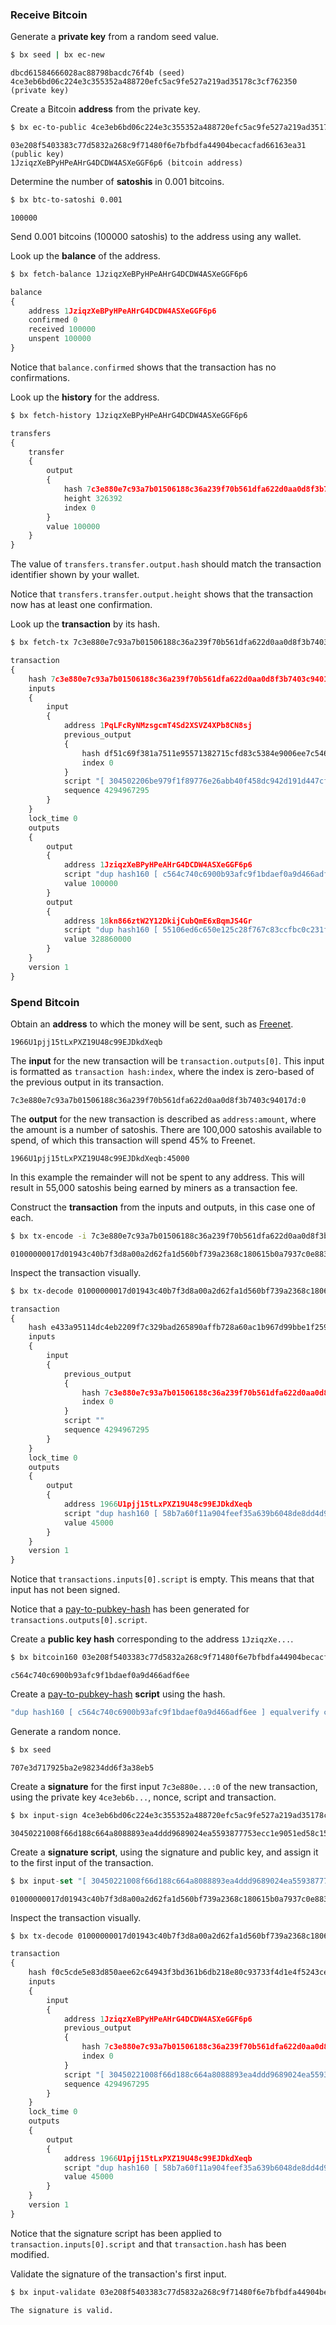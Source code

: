 ### Receive Bitcoin
Generate a **private key** from a random seed value.
```sh
$ bx seed | bx ec-new
```
```
dbcd61584666028ac88798bacdc76f4b (seed)
4ce3eb6bd06c224e3c355352a488720efc5ac9fe527a219ad35178c3cf762350 (private key)
```
Create a Bitcoin **address** from the private key.
```sh
$ bx ec-to-public 4ce3eb6bd06c224e3c355352a488720efc5ac9fe527a219ad35178c3cf762350 | bx ec-to-address
```
```
03e208f5403383c77d5832a268c9f71480f6e7bfbdfa44904becacfad66163ea31 (public key)
1JziqzXeBPyHPeAHrG4DCDW4ASXeGGF6p6 (bitcoin address)
```
Determine the number of **satoshis** in 0.001 bitcoins.
```sh
$ bx btc-to-satoshi 0.001
```
```
100000
```
Send 0.001 bitcoins (100000 satoshis) to the address using any wallet.

Look up the **balance** of the address.
```sh
$ bx fetch-balance 1JziqzXeBPyHPeAHrG4DCDW4ASXeGGF6p6
```
```js
balance
{
    address 1JziqzXeBPyHPeAHrG4DCDW4ASXeGGF6p6
    confirmed 0
    received 100000
    unspent 100000
}
```
Notice that `balance.confirmed` shows that the transaction has no confirmations.

Look up the **history** for the address.
```sh
$ bx fetch-history 1JziqzXeBPyHPeAHrG4DCDW4ASXeGGF6p6
```
```js
transfers
{
    transfer
    {
        output
        {
            hash 7c3e880e7c93a7b01506188c36a239f70b561dfa622d0aa0d8f3b7403c94017d
            height 326392
            index 0
        }
        value 100000
    }
}
```
The value of `transfers.transfer.output.hash` should match the transaction identifier shown by your wallet.

Notice that `transfers.transfer.output.height` shows that the transaction now has at least one confirmation.

Look up the **transaction** by its hash.
```sh
$ bx fetch-tx 7c3e880e7c93a7b01506188c36a239f70b561dfa622d0aa0d8f3b7403c94017d
```
```js
transaction
{
    hash 7c3e880e7c93a7b01506188c36a239f70b561dfa622d0aa0d8f3b7403c94017d
    inputs
    {
        input
        {
            address 1PqLFcRyNMzsgcmT4Sd2XSVZ4XPb8CN8sj
            previous_output
            {
                hash df51c69f381a7511e95571382715cfd83c5384e9006ee7c546cfa6bb4b172346
                index 0
            }
            script "[ 304502206be979f1f89776e26abb40f458dc942d191d447cf3ce847d2d7e430df6b21ac4022100cade875670d71bd972f151b00544044d90a75261a9a01542968a1b36b31aea1801 ] [ 041fd7ca20852f638e82ac43b2df2ac7b38a3fec1622fb33c9f679ae909868a7e6e013429b2421a871a4e1d5d5702bea978bdd8ec399657dc6f3c0334a83de40bf ]"
            sequence 4294967295
        }
    }
    lock_time 0
    outputs
    {
        output
        {
            address 1JziqzXeBPyHPeAHrG4DCDW4ASXeGGF6p6
            script "dup hash160 [ c564c740c6900b93afc9f1bdaef0a9d466adf6ee ] equalverify checksig"
            value 100000
        }
        output
        {
            address 18kn866ztW2Y12DkijCubQmE6xBqmJS4Gr
            script "dup hash160 [ 55106ed6c650e125c28f767c83ccfbc0c231fc8a ] equalverify checksig"
            value 328860000
        }
    }
    version 1
}
```
### Spend Bitcoin
Obtain an **address** to which the money will be sent, such as [Freenet](https://blockchain.info/address/1966U1pjj15tLxPXZ19U48c99EJDkdXeqb).
```
1966U1pjj15tLxPXZ19U48c99EJDkdXeqb
```
The **input** for the new transaction will be `transaction.outputs[0]`. This input is formatted as `transaction hash:index`, where the index is zero-based of the previous output in its transaction.
```
7c3e880e7c93a7b01506188c36a239f70b561dfa622d0aa0d8f3b7403c94017d:0
```
The **output** for the new transaction is described as `address:amount`, where the amount is a number of satoshis. There are 100,000 satoshis available to spend, of which this transaction will spend 45% to Freenet.
```
1966U1pjj15tLxPXZ19U48c99EJDkdXeqb:45000
```
In this example the remainder will not be spent to any address. This will result in 55,000 satoshis being earned by miners as a transaction fee.

Construct the **transaction** from the inputs and outputs, in this case one of each.
```sh
$ bx tx-encode -i 7c3e880e7c93a7b01506188c36a239f70b561dfa622d0aa0d8f3b7403c94017d:0 -o 1966U1pjj15tLxPXZ19U48c99EJDkdXeqb:45000
```
```
01000000017d01943c40b7f3d8a00a2d62fa1d560bf739a2368c180615b0a7937c0e883e7c0000000000ffffffff01c8af0000000000001976a91458b7a60f11a904feef35a639b6048de8dd4d9f1c88ac00000000
```
Inspect the transaction visually.
```sh
$ bx tx-decode 01000000017d01943c40b7f3d8a00a2d62fa1d560bf739a2368c180615b0a7937c0e883e7c0000000000ffffffff01c8af0000000000001976a91458b7a60f11a904feef35a639b6048de8dd4d9f1c88ac00000000
```
```js
transaction
{
    hash e433a95114dc4eb2209f7c329bad265890affb728a60ac1b967d99bbe1f25971
    inputs
    {
        input
        {
            previous_output
            {
                hash 7c3e880e7c93a7b01506188c36a239f70b561dfa622d0aa0d8f3b7403c94017d
                index 0
            }
            script ""
            sequence 4294967295
        }
    }
    lock_time 0
    outputs
    {
        output
        {
            address 1966U1pjj15tLxPXZ19U48c99EJDkdXeqb
            script "dup hash160 [ 58b7a60f11a904feef35a639b6048de8dd4d9f1c ] equalverify checksig"
            value 45000
        }
    }
    version 1
}
```
Notice that `transactions.inputs[0].script` is empty. This means that that input has not been signed.

Notice that a [pay-to-pubkey-hash](https://en.bitcoin.it/wiki/Script#Scripts) has been generated for `transactions.outputs[0].script`.

Create a **public key hash** corresponding to the address `1JziqzXe...`.
```sh
$ bx bitcoin160 03e208f5403383c77d5832a268c9f71480f6e7bfbdfa44904becacfad66163ea31
```
```
c564c740c6900b93afc9f1bdaef0a9d466adf6ee
```
Create a [pay-to-pubkey-hash](https://en.bitcoin.it/wiki/Script#Scripts) **script** using the hash.
```js
"dup hash160 [ c564c740c6900b93afc9f1bdaef0a9d466adf6ee ] equalverify checksig"
```
Generate a random nonce.
```sh
$ bx seed
```
```
707e3d717925ba2e98234dd6f3a38eb5
```
Create a **signature** for the first input `7c3e880e...:0` of the new transaction, using the private key `4ce3eb6b...`, nonce, script and transaction.
```sh
$ bx input-sign 4ce3eb6bd06c224e3c355352a488720efc5ac9fe527a219ad35178c3cf762350 707e3d717925ba2e98234dd6f3a38eb5 "dup hash160 [ c564c740c6900b93afc9f1bdaef0a9d466adf6ee ] equalverify checksig" 01000000017d01943c40b7f3d8a00a2d62fa1d560bf739a2368c180615b0a7937c0e883e7c0000000000ffffffff01c8af0000000000001976a91458b7a60f11a904feef35a639b6048de8dd4d9f1c88ac00000000
```
```
30450221008f66d188c664a8088893ea4ddd9689024ea5593877753ecc1e9051ed58c151680220261c8994ba4c54f5ae0c47d10b23ab9ffd1bd1cb270f562ebd5a5c28664bb394
```
Create a **signature script**, using the signature and public key, and assign it to the first input of the transaction.
```js
$ bx input-set "[ 30450221008f66d188c664a8088893ea4ddd9689024ea5593877753ecc1e9051ed58c151680220261c8994ba4c54f5ae0c47d10b23ab9ffd1bd1cb270f562ebd5a5c28664bb394 ] [ 03e208f5403383c77d5832a268c9f71480f6e7bfbdfa44904becacfad66163ea31 ]" 01000000017d01943c40b7f3d8a00a2d62fa1d560bf739a2368c180615b0a7937c0e883e7c0000000000ffffffff01c8af0000000000001976a91458b7a60f11a904feef35a639b6048de8dd4d9f1c88ac00000000
```
```
01000000017d01943c40b7f3d8a00a2d62fa1d560bf739a2368c180615b0a7937c0e883e7c000000006a4730450221008f66d188c664a8088893ea4ddd9689024ea5593877753ecc1e9051ed58c151680220261c8994ba4c54f5ae0c47d10b23ab9ffd1bd1cb270f562ebd5a5c28664bb3942103e208f5403383c77d5832a268c9f71480f6e7bfbdfa44904becacfad66163ea31ffffffff01c8af0000000000001976a91458b7a60f11a904feef35a639b6048de8dd4d9f1c88ac00000000
```
Inspect the transaction visually.
```sh
$ bx tx-decode 01000000017d01943c40b7f3d8a00a2d62fa1d560bf739a2368c180615b0a7937c0e883e7c000000006a4730450221008f66d188c664a8088893ea4ddd9689024ea5593877753ecc1e9051ed58c151680220261c8994ba4c54f5ae0c47d10b23ab9ffd1bd1cb270f562ebd5a5c28664bb3942103e208f5403383c77d5832a268c9f71480f6e7bfbdfa44904becacfad66163ea31ffffffff01c8af0000000000001976a91458b7a60f11a904feef35a639b6048de8dd4d9f1c88ac00000000
```
```js
transaction
{
    hash f0c5cde5e83d850aee62c64943f3bd361b6db218e80c93733f4d1e4f5243ce26
    inputs
    {
        input
        {
            address 1JziqzXeBPyHPeAHrG4DCDW4ASXeGGF6p6
            previous_output
            {
                hash 7c3e880e7c93a7b01506188c36a239f70b561dfa622d0aa0d8f3b7403c94017d
                index 0
            }
            script "[ 30450221008f66d188c664a8088893ea4ddd9689024ea5593877753ecc1e9051ed58c151680220261c8994ba4c54f5ae0c47d10b23ab9ffd1bd1cb270f562ebd5a5c28664bb394 ] [ 03e208f5403383c77d5832a268c9f71480f6e7bfbdfa44904becacfad66163ea31 ]"
            sequence 4294967295
        }
    }
    lock_time 0
    outputs
    {
        output
        {
            address 1966U1pjj15tLxPXZ19U48c99EJDkdXeqb
            script "dup hash160 [ 58b7a60f11a904feef35a639b6048de8dd4d9f1c ] equalverify checksig"
            value 45000
        }
    }
    version 1
}
```
Notice that the signature script has been applied to `transaction.inputs[0].script` and that `transaction.hash` has been modified.

Validate the signature of the transaction's first input.
```sh
$ bx input-validate 03e208f5403383c77d5832a268c9f71480f6e7bfbdfa44904becacfad66163ea31 "dup hash160 [ c564c740c6900b93afc9f1bdaef0a9d466adf6ee ] equalverify checksig" 30450221008f66d188c664a8088893ea4ddd9689024ea5593877753ecc1e9051ed58c151680220261c8994ba4c54f5ae0c47d10b23ab9ffd1bd1cb270f562ebd5a5c28664bb394 01000000017d01943c40b7f3d8a00a2d62fa1d560bf739a2368c180615b0a7937c0e883e7c000000006a4730450221008f66d188c664a8088893ea4ddd9689024ea5593877753ecc1e9051ed58c151680220261c8994ba4c54f5ae0c47d10b23ab9ffd1bd1cb270f562ebd5a5c28664bb3942103e208f5403383c77d5832a268c9f71480f6e7bfbdfa44904becacfad66163ea31ffffffff01c8af0000000000001976a91458b7a60f11a904feef35a639b6048de8dd4d9f1c88ac00000000
```
```
The signature is valid.
```